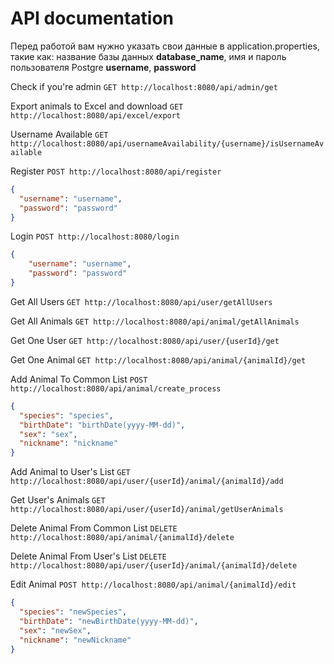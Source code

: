 # API documentation

Перед работой вам нужно указать свои данные в application.properties, такие как: название базы данных
**database_name**, имя и пароль пользователя Postgre **username**, **password**

Check if you're admin ```GET http://localhost:8080/api/admin/get```

Export animals to Excel and download ```GET http://localhost:8080/api/excel/export```

Username Available ```GET http://localhost:8080/api/usernameAvailability/{username}/isUsernameAvailable```

Register ```POST http://localhost:8080/api/register```
```json
{
  "username": "username",
  "password": "password"
}
```


Login ```POST http://localhost:8080/login```
```json 
{ 
    "username": "username",
    "password": "password"
}
```

Get All Users ```GET http://localhost:8080/api/user/getAllUsers```

Get All Animals ```GET http://localhost:8080/api/animal/getAllAnimals```

Get One User ```GET http://localhost:8080/api/user/{userId}/get```

Get One Animal ```GET http://localhost:8080/api/animal/{animalId}/get```

Add Animal To Common List ```POST http://localhost:8080/api/animal/create_process```
```json
{
  "species": "species",
  "birthDate": "birthDate(yyyy-MM-dd)",
  "sex": "sex",
  "nickname": "nickname"
}
```

Add Animal to User's List ```GET http://localhost:8080/api/user/{userId}/animal/{animalId}/add```

Get User's Animals ```GET http://localhost:8080/api/user/{userId}/animal/getUserAnimals```

Delete Animal From Common List ```DELETE http://localhost:8080/api/animal/{animalId}/delete```

Delete Animal From User's List ```DELETE http://localhost:8080/api/user/{userId}/animal/{animalId}/delete```

Edit Animal ```POST http://localhost:8080/api/animal/{animalId}/edit ```

```json
{
  "species": "newSpecies",
  "birthDate": "newBirthDate(yyyy-MM-dd)",
  "sex": "newSex",
  "nickname": "newNickname"
}
```



